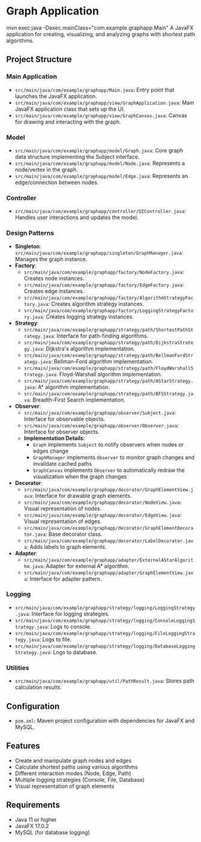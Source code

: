 # Graph Application
 mvn exec:java -Dexec.mainClass="com.example.graphapp.Main"
A JavaFX application for creating, visualizing, and analyzing graphs with shortest path algorithms.

## Project Structure

### Main Application
- `src/main/java/com/example/graphapp/Main.java`: Entry point that launches the JavaFX application.
- `src/main/java/com/example/graphapp/view/GraphApplication.java`: Main JavaFX application class that sets up the UI.
- `src/main/java/com/example/graphapp/view/GraphCanvas.java`: Canvas for drawing and interacting with the graph.

### Model
- `src/main/java/com/example/graphapp/model/Graph.java`: Core graph data structure implementing the Subject interface.
- `src/main/java/com/example/graphapp/model/Node.java`: Represents a node/vertex in the graph.
- `src/main/java/com/example/graphapp/model/Edge.java`: Represents an edge/connection between nodes.

### Controller
- `src/main/java/com/example/graphapp/controller/UIController.java`: Handles user interactions and updates the model.

### Design Patterns
- **Singleton**: `src/main/java/com/example/graphapp/singleton/GraphManager.java`: Manages the graph instance.
- **Factory**:
  - `src/main/java/com/example/graphapp/factory/NodeFactory.java`: Creates node instances.
  - `src/main/java/com/example/graphapp/factory/EdgeFactory.java`: Creates edge instances.
  - `src/main/java/com/example/graphapp/factory/AlgorithmStrategyFactory.java`: Creates algorithm strategy instances.
  - `src/main/java/com/example/graphapp/factory/LoggingStrategyFactory.java`: Creates logging strategy instances.
- **Strategy**:
  - `src/main/java/com/example/graphapp/strategy/path/ShortestPathStrategy.java`: Interface for path-finding algorithms.
  - `src/main/java/com/example/graphapp/strategy/path/DijkstraStrategy.java`: Dijkstra's algorithm implementation.
  - `src/main/java/com/example/graphapp/strategy/path/BellmanFordStrategy.java`: Bellman-Ford algorithm implementation.
  - `src/main/java/com/example/graphapp/strategy/path/FloydWarshallStrategy.java`: Floyd-Warshall algorithm implementation.
  - `src/main/java/com/example/graphapp/strategy/path/AStarStrategy.java`: A* algorithm implementation.
  - `src/main/java/com/example/graphapp/strategy/path/BFSStrategy.java`: Breadth-First Search implementation.
- **Observer**:
  - `src/main/java/com/example/graphapp/observer/Subject.java`: Interface for observable objects.
  - `src/main/java/com/example/graphapp/observer/Observer.java`: Interface for observer objects.
  - **Implementation Details**:
    - `Graph` implements `Subject` to notify observers when nodes or edges change
    - `GraphManager` implements `Observer` to monitor graph changes and invalidate cached paths
    - `GraphCanvas` implements `Observer` to automatically redraw the visualization when the graph changes
- **Decorator**:
  - `src/main/java/com/example/graphapp/decorator/GraphElementView.java`: Interface for drawable graph elements.
  - `src/main/java/com/example/graphapp/decorator/NodeView.java`: Visual representation of nodes.
  - `src/main/java/com/example/graphapp/decorator/EdgeView.java`: Visual representation of edges.
  - `src/main/java/com/example/graphapp/decorator/GraphElementDecorator.java`: Base decorator class.
  - `src/main/java/com/example/graphapp/decorator/LabelDecorator.java`: Adds labels to graph elements.
- **Adapter**:
  - `src/main/java/com/example/graphapp/adapter/ExternalAStarAlgorithm.java`: Adapter for external A* algorithm.
  - `src/main/java/com/example/graphapp/adapter/GraphElementView.java`: Interface for adapter pattern.

### Logging
- `src/main/java/com/example/graphapp/strategy/logging/LoggingStrategy.java`: Interface for logging strategies.
- `src/main/java/com/example/graphapp/strategy/logging/ConsoleLoggingStrategy.java`: Logs to console.
- `src/main/java/com/example/graphapp/strategy/logging/FileLoggingStrategy.java`: Logs to file.
- `src/main/java/com/example/graphapp/strategy/logging/DatabaseLoggingStrategy.java`: Logs to database.

### Utilities
- `src/main/java/com/example/graphapp/util/PathResult.java`: Stores path calculation results.

## Configuration
- `pom.xml`: Maven project configuration with dependencies for JavaFX and MySQL.

## Features
- Create and manipulate graph nodes and edges
- Calculate shortest paths using various algorithms
- Different interaction modes (Node, Edge, Path)
- Multiple logging strategies (Console, File, Database)
- Visual representation of graph elements

## Requirements
- Java 11 or higher
- JavaFX 17.0.2
- MySQL (for database logging)
